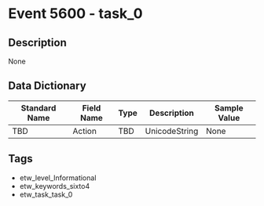 # Event 5600 - task_0

## Description
None

## Data Dictionary
|Standard Name|Field Name|Type|Description|Sample Value|
|---|---|---|---|---|
|TBD|Action|TBD|UnicodeString|None|None|

## Tags
* etw_level_Informational
* etw_keywords_sixto4
* etw_task_task_0